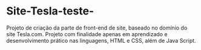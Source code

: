 # Site-Tesla-teste-
Projeto de criação da parte de front-end de site, baseado no domínio do site Tesla.com. Projeto com finalidade apenas em aprendizado e desenvolvimento prático nas linguagens, HTML e CSS, além de Java Script.
